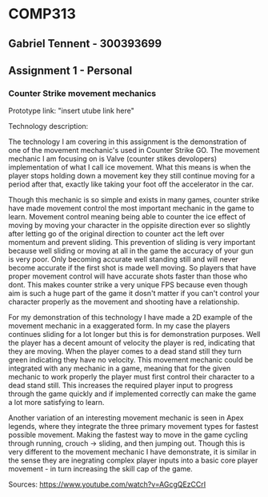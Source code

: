 # COMP313

## Gabriel Tennent - 300393699

## Assignment 1 - Personal

### Counter Strike movement mechanics

Prototype link:
"insert utube link here"

Technology description:

The technology I am covering in this assignment is the demonstration of one of
the movement mechanic's used in Counter Strike GO. The movement mechanic I am 
focusing on is Valve (counter stikes devolopers) implementation of what
I call ice movement. What this means is when the player stops holding down a 
movement key they still continue moving for a period after that, exactly
like taking your foot off the accelerator in the car. 

Though this mechanic is so simple and exists in many games, counter strike have
made movement control the most important mechanic in the game to learn. Movement
control meaning being able to counter the ice effect of moving by moving your 
character in the oppisite direction ever so slightly after letting go of the 
original direction to counter act the left over momentum and prevent sliding.
This prevention of sliding is very important because well sliding or moving
at all in the game the accuracy of your gun is very poor. Only becoming accurate
well standing still and will never become accurate if the first shot is made
well moving. So players that have proper movement control will have accurate 
shots faster than those who dont. This makes counter strike a very unique FPS
because even though aim is such a huge part of the game it dosn't matter if you
can't control your character properly as the movement and shooting have a 
relationship.

For my demonstration of this technology I have made a 2D example of the movement
mechanic in a exaggerated form. In my case the players continues sliding for 
a lot longer but this is for demonstration purposes. Well the player has a
decent amount of velocity the player is red, indicating that they are moving.
When the player comes to a dead stand still they turn green indicating they have
no velocity. This movement mechanic could be integrated with any mechanic in a 
game, meaning that for the given mechanic to work properly the player must first
control their character to a dead stand still. This increases the required
player input to progress through the game quickly and if implemented correctly
can make the game a lot more satisfying to learn.

Another variation of an interesting movement mechanic is seen in Apex legends,
where they integrate the three primary movement types for fastest possible 
movement. Making the fastest way to move in the game cycling through running, 
crouch -> sliding, and then jumping out. Though this is very different to the 
movement mechanic I have demonstrate, it is similar in the sense they are 
inegrating complex player inputs into a basic core player movement - 
in turn increasing the skill cap of the game.

Sources:
https://www.youtube.com/watch?v=AGcgQEzCCrI
